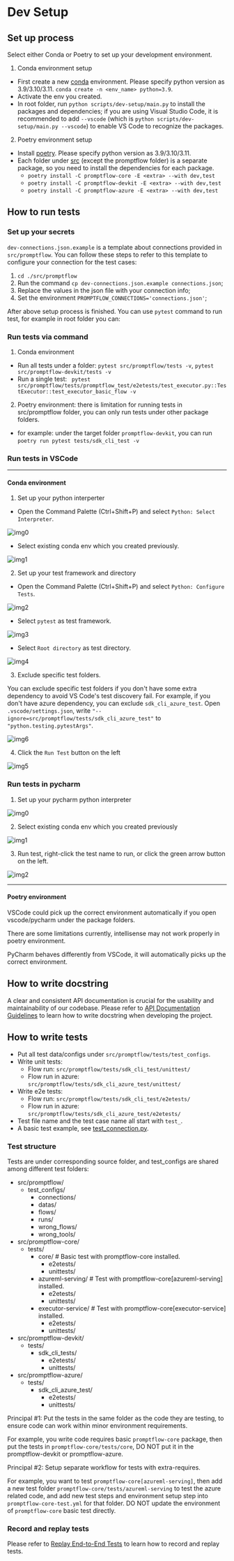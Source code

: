 # Dev Setup

## Set up process

Select either Conda or Poetry to set up your development environment.

1. Conda environment setup
  - First create a new [conda](https://conda.io/projects/conda/en/latest/user-guide/getting-started.html) environment. Please specify python version as 3.9/3.10/3.11.
    `conda create -n <env_name> python=3.9`.
  - Activate the env you created.
  - In root folder, run `python scripts/dev-setup/main.py` to install the packages and dependencies; if you are using Visual Studio Code, it is recommended to add `--vscode` (which is `python scripts/dev-setup/main.py --vscode`) to enable VS Code to recognize the packages.

2. Poetry environment setup
  - Install [poetry](https://python-poetry.org/docs/). Please specify python version as 3.9/3.10/3.11.
  - Each folder under [src](../../src/) (except the promptflow folder) is a separate package, so you need to install the dependencies for each package.
    - `poetry install -C promptflow-core -E <extra> --with dev,test`
    - `poetry install -C promptflow-devkit -E <extra> --with dev,test`
    - `poetry install -C promptflow-azure -E <extra> --with dev,test`

## How to run tests

### Set up your secrets

`dev-connections.json.example` is a template about connections provided in `src/promptflow`. You can follow these steps to refer to this template to configure your connection for the test cases:
1. `cd ./src/promptflow`
2. Run the command `cp dev-connections.json.example connections.json`;
3. Replace the values in the json file with your connection info;
4. Set the environment `PROMPTFLOW_CONNECTIONS='connections.json'`;

After above setup process is finished. You can use `pytest` command to run test, for example in root folder you can:

### Run tests via command

1. Conda environment
  - Run all tests under a folder: `pytest src/promptflow/tests -v`, `pytest src/promptflow-devkit/tests -v`
  - Run a single test: ` pytest src/promptflow/tests/promptflow_test/e2etests/test_executor.py::TestExecutor::test_executor_basic_flow -v`

2. Poetry environment: there is limitation for running tests in src/promptflow folder, you can only run tests under other package folders.
  - for example: under the target folder `promptflow-devkit`, you can run `poetry run pytest tests/sdk_cli_test -v`

### Run tests in VSCode

---

#### Conda environment

1. Set up your python interperter

- Open the Command Palette (Ctrl+Shift+P) and select `Python: Select Interpreter`.

![img0](../media/dev_setup/set_up_vscode_0.png)

- Select existing conda env which you created previously.

![img1](../media/dev_setup/set_up_vscode_1.png)

2. Set up your test framework and directory

- Open the Command Palette (Ctrl+Shift+P) and select `Python: Configure Tests`.

![img2](../media/dev_setup/set_up_vscode_2.png)

- Select `pytest` as test framework.

![img3](../media/dev_setup/set_up_vscode_3.png)

- Select `Root directory` as test directory.

![img4](../media/dev_setup/set_up_vscode_4.png)

3. Exclude specific test folders.

You can exclude specific test folders if you don't have some extra dependency to avoid VS Code's test discovery fail.
For example, if you don't have azure dependency, you can exclude `sdk_cli_azure_test`.
Open `.vscode/settings.json`, write `"--ignore=src/promptflow/tests/sdk_cli_azure_test"` to `"python.testing.pytestArgs"`.

![img6](../media/dev_setup/set_up_vscode_6.png)

4. Click the `Run Test` button on the left

![img5](../media/dev_setup/set_up_vscode_5.png)

### Run tests in pycharm

1. Set up your pycharm python interpreter

![img0](../media/dev_setup/set_up_pycharm_0.png)

2. Select existing conda env which you created previously

![img1](../media/dev_setup/set_up_pycharm_1.png)

3. Run test, right-click the test name to run, or click the green arrow button on the left.

![img2](../media/dev_setup/set_up_pycharm_2.png)

---

#### Poetry environment

VSCode could pick up the correct environment automatically if you open vscode/pycharm under the package folders.

There are some limitations currently, intellisense may not work properly in poetry environment.

PyCharm behaves differently from VSCode, it will automatically picks up the correct environment.

## How to write docstring

A clear and consistent API documentation is crucial for the usability and maintainability of our codebase. Please refer to [API Documentation Guidelines](./documentation_guidelines.md) to learn how to write docstring when developing the project.

## How to write tests

- Put all test data/configs under `src/promptflow/tests/test_configs`.
- Write unit tests:
  - Flow run: `src/promptflow/tests/sdk_cli_test/unittest/`
  - Flow run in azure: `src/promptflow/tests/sdk_cli_azure_test/unittest/`
- Write e2e tests:
  - Flow run: `src/promptflow/tests/sdk_cli_test/e2etests/`
  - Flow run in azure: `src/promptflow/tests/sdk_cli_azure_test/e2etests/`
- Test file name and the test case name all start with `test_`.
- A basic test example, see [test_connection.py](../../src/promptflow-devkit/tests/sdk_cli_test/e2etests/test_connection.py).

### Test structure

Tests are under corresponding source folder, and test_configs are shared among different test folders:

- src/promptflow/
  - test_configs/
    - connections/
    - datas/
    - flows/
    - runs/
    - wrong_flows/
    - wrong_tools/
- src/promptflow-core/
  - tests/
    - core/ # Basic test with promptflow-core installed.
      - e2etests/
      - unittests/
    - azureml-serving/  # Test with promptflow-core[azureml-serving] installed.
      - e2etests/
      - unittests/
    - executor-service/ # Test with promptflow-core[executor-service] installed.
      - e2etests/
      - unittests/
- src/promptflow-devkit/
  - tests/
    - sdk_cli_tests/
      - e2etests/
      - unittests/
- src/promptflow-azure/
  - tests/
    - sdk_cli_azure_test/
      - e2etests/
      - unittests/

Principal #1: Put the tests in the same folder as the code they are testing, to ensure code can work within minor environment requirements.

For example, you write code requires basic `promptflow-core` package, then put the tests in `promptflow-core/tests/core`, DO NOT put it in the promptflow-devkit or promptflow-azure.

Principal #2: Setup separate workflow for tests with extra-requires.

For example, you want to test `promptflow-core[azureml-serving]`, then add a new test folder `promptflow-core/tests/azureml-serving` to test the azure related code,
and add new test steps and environment setup step into `promptflow-core-test.yml` for that folder. DO NOT update the environment of `promptflow-core` basic test directly.

### Record and replay tests

Please refer to [Replay End-to-End Tests](./replay-e2e-test.md) to learn how to record and replay tests.
